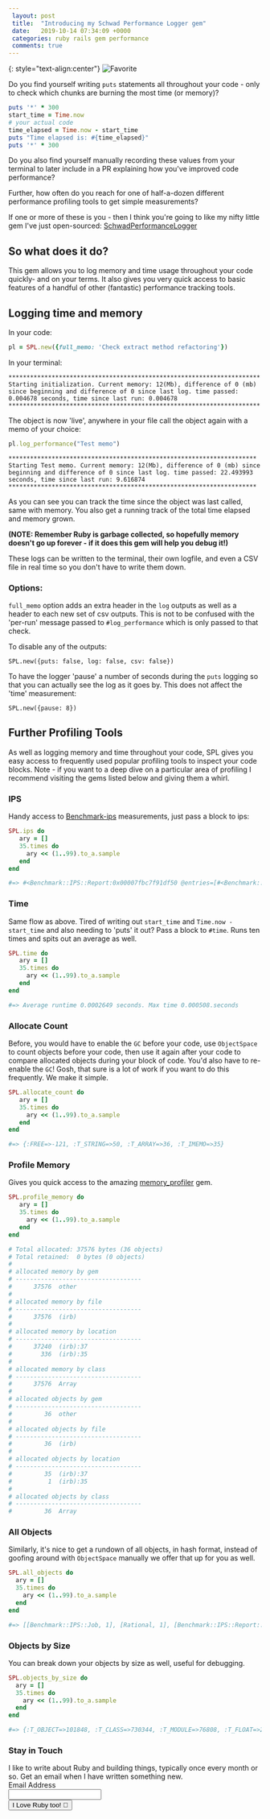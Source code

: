 ```yaml
---
 layout: post
 title:  "Introducing my Schwad Performance Logger gem"
 date:   2019-10-14 07:34:09 +0000
 categories: ruby rails gem performance
 comments: true
---
```


{: style="text-align:center"}
![Favorite](https://i.imgur.com/gdeS97j.jpg)

Do you find yourself writing `puts` statements all throughout your code - only to check which chunks are burning the most time (or memory)?

```ruby
puts '*' * 300
start_time = Time.now
# your actual code
time_elapsed = Time.now - start_time
puts "Time elapsed is: #{time_elapsed}"
puts '*' * 300
```

Do you also find yourself manually recording these values from your terminal to later include in a PR explaining how you've improved code performance?

Further, how often do you reach for one of half-a-dozen different performance profiling tools to get simple measurements?

If one or more of these is you - then I think you're going to like my nifty little gem I've just open-sourced: [SchwadPerformanceLogger](https://github.com/Schwad/schwad_performance_logger)

## So what does it do?

This gem allows you to log memory and time usage throughout your code quickly- and on your terms. It also gives you very quick access to basic features of a handful of other (fantastic) performance tracking tools.

## Logging time and memory

In your code:

```ruby
pl = SPL.new({full_memo: 'Check extract method refactoring'})
```

In your terminal:
```
**********************************************************************
Starting initialization. Current memory: 12(Mb), difference of 0 (mb) since beginning and difference of 0 since last log. time passed: 0.004678 seconds, time since last run: 0.004678
**********************************************************************
```

The object is now 'live', anywhere in your file call the object again with a memo of your choice:

```ruby
pl.log_performance("Test memo")
```

```
*********************************************************************
Starting Test memo. Current memory: 12(Mb), difference of 0 (mb) since beginning and difference of 0 since last log. time passed: 22.493993 seconds, time since last run: 9.616874
*********************************************************************
```

As you can see you can track the time since the object was last called, same with memory. You also get a running track of the total time elapsed and memory grown.

__(NOTE: Remember Ruby is garbage collected, so hopefully memory doesn't go up forever - if it does this gem will help you debug it!)__

These logs can be written to the terminal, their own logfile, and even a CSV file in real time so you don't have to write them down.

### Options:

`full_memo` option adds an extra header in the `log` outputs as well as a header to each new set of csv outputs. This is not to be confused with the 'per-run' message passed to `#log_performance` which is only passed to that check.

To disable any of the outputs:

`SPL.new({puts: false, log: false, csv: false})`

To have the logger 'pause' a number of seconds during the `puts` logging so that
you can actually see the log as it goes by. This does not affect the 'time' measurement:

`SPL.new({pause: 8})`

## Further Profiling Tools

As well as logging memory and time throughout your code, SPL gives you easy access to frequently used popular profiling tools to inspect your code blocks. Note - if you want to a deep dive on a particular area of profiling I recommend visiting the gems listed below and giving them a whirl.

### IPS

Handy access to [Benchmark-ips](https://github.com/evanphx/benchmark-ips) measurements, just pass a block to ips:

```ruby
SPL.ips do
   ary = []
   35.times do
     ary << (1..99).to_a.sample
   end
end

#=> #<Benchmark::IPS::Report:0x00007fbc7f91df50 @entries=[#<Benchmark::IPS::Report::Entry:0x00007fbc7e0c3bd0 @label="PerformanceLogMethod", @microseconds=5002798.0, @iterations=34020, @stats=#<Benchmark::IPS::Stats::SD:0x00007fbc7e0c3c48 @mean=6805.780564500376, @error=195>, @measurement_cycle=630, @show_total_time=true>], @data=nil>
```

### Time

Same flow as above. Tired of writing out `start_time` and `Time.now - start_time` and also needing to 'puts' it out? Pass a block to `#time`. Runs ten times and spits out an average as well.

```ruby
SPL.time do
   ary = []
   35.times do
     ary << (1..99).to_a.sample
   end
end

#=> Average runtime 0.0002649 seconds. Max time 0.000508.seconds
```

### Allocate Count

Before, you would have to enable the `GC` before your code, use `ObjectSpace` to count objects before your code, then use it again after your code to compare allocated objects during your block of code. You'd also have to re-enable the `GC`! Gosh, that sure is a lot of work if you want to do this frequently. We make it simple.

```ruby
SPL.allocate_count do
   ary = []
   35.times do
     ary << (1..99).to_a.sample
   end
end

#=> {:FREE=>-121, :T_STRING=>50, :T_ARRAY=>36, :T_IMEMO=>35}
```

### Profile Memory

Gives you quick access to the amazing [memory_profiler](https://github.com/SamSaffron/memory_profiler) gem.

```ruby
SPL.profile_memory do
   ary = []
   35.times do
     ary << (1..99).to_a.sample
   end
end

# Total allocated: 37576 bytes (36 objects)
# Total retained:  0 bytes (0 objects)
#
# allocated memory by gem
# -----------------------------------
#      37576  other
#
# allocated memory by file
# -----------------------------------
#      37576  (irb)
#
# allocated memory by location
# -----------------------------------
#      37240  (irb):37
#        336  (irb):35
#
# allocated memory by class
# -----------------------------------
#      37576  Array
#
# allocated objects by gem
# -----------------------------------
#         36  other
#
# allocated objects by file
# -----------------------------------
#         36  (irb)
#
# allocated objects by location
# -----------------------------------
#         35  (irb):37
#          1  (irb):35
#
# allocated objects by class
# -----------------------------------
#         36  Array
```

### All Objects

Similarly, it's nice to get a rundown of all objects, in hash format, instead of goofing around with `ObjectSpace` manually we offer that up for you as well.

```ruby
SPL.all_objects do
  ary = []
  35.times do
    ary << (1..99).to_a.sample
  end
end

#=> [[Benchmark::IPS::Job, 1], [Rational, 1], [Benchmark::IPS::Report::Entry, 1], [Benchmark::IPS::Stats::SD, 1], [FFI::DynamicLibrary, 1], [DidYouMean::ClassNameChecker, 1], [Thread::Backtrace, 1], [NameError::message, 1], [NameError, 1], [#<Class:0x00007fbc7e816478>, 1], [Gem::Platform, 1], [IRB::Notifier::CompositeNotifier, 1], [IRB::Notifier::NoMsgNotifier, 1], [Enumerator, 1], [RubyToken::TkSPACE, 1], [FFI::Type::Mapped, 1], [IRB::ReadlineInputMethod, 1].... etc
```

### Objects by Size

You can break down your objects by size as well, useful for debugging.

```ruby
SPL.objects_by_size do
  ary = []
  35.times do
    ary << (1..99).to_a.sample
  end
end

#=> {:T_OBJECT=>101848, :T_CLASS=>730344, :T_MODULE=>76808, :T_FLOAT=>240, :T_STRING=>882168, :T_REGEXP=>200350, :T_ARRAY=>714384, :T_HASH=>150408, :T_STRUCT=>800, :T_BIGNUM=>80, :T_FILE=>1160, :T_DATA=>1074338, :T_MATCH=>28280, :T_COMPLEX=>40, :T_RATIONAL=>40, :T_SYMBOL=>5080, :T_IMEMO=>325040, :T_ICLASS=>3280, :TOTAL=>4294688}
```

<form action="https://www.getdrip.com/forms/275494850/submissions" method="post" data-drip-embedded-form="275494850">
  <h3 data-drip-attribute="headline">Stay in Touch</h3>
  <div data-drip-attribute="description">I like to write about Ruby and building things, typically once every month or so. Get an email when I have written something new.</div>
    <div>
        <label for="drip-email">Email Address</label><br />
        <input type="email" id="drip-email" name="fields[email]" value="" />
    </div>
  <div>
    <input type="submit" value="I Love Ruby too! 💎" data-drip-attribute="sign-up-button" />
  </div>
</form>

<!-- Drip -->
<script type="text/javascript">
  var _dcq = _dcq || [];
  var _dcs = _dcs || {};
  _dcs.account = '2671646';

  (function() {
    var dc = document.createElement('script');
    dc.type = 'text/javascript'; dc.async = true;
    dc.src = '//tag.getdrip.com/2671646.js';
    var s = document.getElementsByTagName('script')[0];
    s.parentNode.insertBefore(dc, s);
  })();
</script>
<!-- end Drip -->
